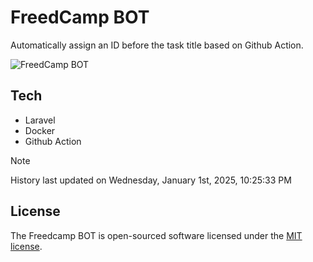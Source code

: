 # FreedCamp BOT

Automatically assign an ID before the task title based on Github Action.

![FreedCamp BOT](https://repository-images.githubusercontent.com/737932867/7d34798b-2680-471c-b089-a78a718d3d6a)

## Tech

- Laravel
- Docker
- Github Action

> [!NOTE]  
> History last updated on Wednesday, January 1st, 2025, 10:25:33 PM

## License

The Freedcamp BOT is open-sourced software licensed under the [MIT license](https://opensource.org/licenses/MIT).
